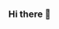### Hi there 👋

<!--
**hridYam99/hridYam99** is a ✨ _special_ ✨ repository because its `README.md` (this file) appears on your GitHub profile.

Here are some ideas to get you started:

- 👋 I’m Aditya Hridyam student of VNIT Nagpur...
- 🌱 I’m currently learning backend web development and data structures...
- 💖 I love programming and listening to music...
- 📫 How to reach me: whatsapp-8788823494.
-->
